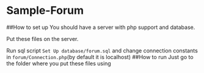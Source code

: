 # Sample-Forum
##How to set up
You should have a server with php support and database. 

Put these files on the server.

Run sql script ```Set Up database/forum.sql``` and change connection constants in ```forum/Connection.php```(by default it is localhost)
##How to run 
Just go to the folder where you put these files using 
